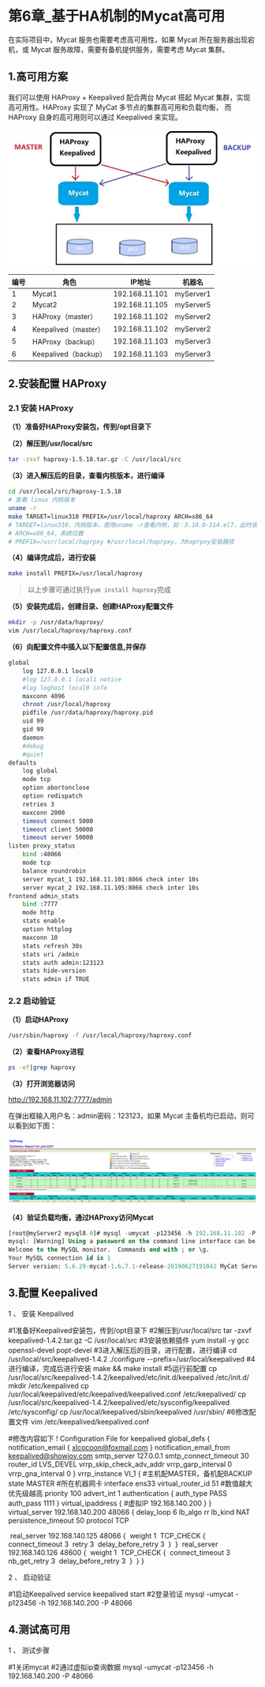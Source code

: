 # 第6章_基于HA机制的Mycat高可用

在实际项目中，Mycat 服务也需要考虑高可用性，如果 Mycat 所在服务器出现宕机，或 Mycat 服务故障，需要有备机提供服务，需要考虑 Mycat 集群。

## 1.高可用方案

我们可以使用 HAProxy +  Keepalived 配合两台 Mycat 搭起 Mycat 集群，实现高可用性。HAProxy 实现了 MyCat 多节点的集群高可用和负载均衡， 而 HAProxy 自身的高可用则可以通过 Keepalived 来实现。

<img src="img/image-20220504005337006.png" alt="image-20220504005337006" style="zoom:67%;" />

| 编号 | 角色 | IP地址 | 机器名 |
| ---- | ---- | ---- | ------ |
|1 | Mycat1 | 192.168.11.101 | myServer1 |
|2  |Mycat2 | 192.168.11.105 | myServer5 |
|3 | HAProxy（master）| 192.168.11.102 | myServer2 |
|4|  Keepalived（master）| 192.168.11.102 | myServer2 |
|5 | HAProxy（backup）| 192.168.11.103 | myServer3 |
|6|  Keepalived（backup）| 192.168.11.103 | myServer3 |

## 2.安装配置 HAProxy

### 2.1 安装 HAProxy

**（1）准备好HAProxy安装包，传到/opt目录下**

**（2）解压到/usr/local/src**

```bash
tar -zxvf haproxy-1.5.18.tar.gz -C /usr/local/src
```

**（3）进入解压后的目录，查看内核版本，进行编译**

```bash
cd /usr/local/src/haproxy-1.5.18
# 查看 linux 内核版本
uname -r
make TARGET=linux310 PREFIX=/usr/local/haproxy ARCH=x86_64
# TARGET=linux310，内核版本，使用uname -r查看内核，如：3.10.0-514.el7，此时该参数就为linux310
# ARCH=x86_64，系统位数
# PREFIX=/usr/local/haprpxy #/usr/local/haprpxy，为haprpxy安装路径
```

**（4）编译完成后，进行安装**

```bash
make install PREFIX=/usr/local/haproxy
```

> 以上步骤可通过执行`yum install haproxy`完成

**（5）安装完成后，创建目录、创建HAProxy配置文件**

```bash
mkdir -p /usr/data/haproxy/
vim /usr/local/haproxy/haproxy.conf
```

**（6）向配置文件中插入以下配置信息,并保存**

```bash
global
	log 127.0.0.1 local0
	#log 127.0.0.1 local1 notice
	#log loghost local0 info
	maxconn 4096
	chroot /usr/local/haproxy
	pidfile /usr/data/haproxy/haproxy.pid
	uid 99
	gid 99
	daemon
	#debug
	#quiet
defaults
	log global
	mode tcp
	option abortonclose
	option redispatch
	retries 3
	maxconn 2000
	timeout connect 5000
	timeout client 50000
	timeout server 50000
listen proxy_status
	bind :48066
	mode tcp
	balance roundrobin
	server mycat_1 192.168.11.101:8066 check inter 10s
	server mycat_2 192.168.11.105:8066 check inter 10s
frontend admin_stats
	bind :7777
	mode http
	stats enable
	option httplog
	maxconn 10
	stats refresh 30s
	stats uri /admin
	stats auth admin:123123
	stats hide-version
	stats admin if TRUE
```

### 2.2 启动验证

**（1）启动HAProxy**

```bash
/usr/sbin/haproxy -f /usr/local/haproxy/haproxy.conf
```

**（2）查看HAProxy进程**

```bash
ps -ef|grep haproxy
```

**（3）打开浏览器访问**

http://192.168.11.102:7777/admin

在弹出框输入用户名：admin密码：123123，如果 Mycat 主备机均已启动，则可以看到如下图：

<img src="img/image-20220505232414931.png" alt="image-20220505232414931" style="zoom:80%;" />

**（4）验证负载均衡，通过HAProxy访问Mycat**

```sql
[root@myServer2 mysql8.0]# mysql -umycat -p123456 -h 192.168.11.102 -P 48066
mysql: [Warning] Using a password on the command line interface can be insecure.
Welcome to the MySQL monitor.  Commands end with ; or \g.
Your MySQL connection id is 1
Server version: 5.6.29-mycat-1.6.7.1-release-20190627191042 MyCat Server (OpenCloudDB)
```

## 3.配置 Keepalived

1 、  安装 Keepalived

#1准备好Keepalived安装包，传到/opt目录下
#2解压到/usr/local/src
tar -zxvf keepalived-1.4.2.tar.gz -C /usr/local/src
#3安装依赖插件
yum install -y gcc openssl-devel popt-devel
#3进入解压后的目录，进行配置，进行编译
cd /usr/local/src/keepalived-1.4.2
./configure --prefix=/usr/local/keepalived
#4进行编译，完成后进行安装
make && make install
#5运行前配置
cp /usr/local/src/keepalived-1.4.2/keepalived/etc/init.d/keepalived /etc/init.d/
mkdir /etc/keepalived
cp /usr/local/keepalived/etc/keepalived/keepalived.conf /etc/keepalived/
cp /usr/local/src/keepalived-1.4.2/keepalived/etc/sysconfig/keepalived /etc/sysconfig/
cp /usr/local/keepalived/sbin/keepalived /usr/sbin/
#6修改配置文件
vim /etc/keepalived/keepalived.conf

#修改内容如下
! Configuration File for keepalived
global_defs {
	notification_email {
	xlcocoon@foxmail.com
	}
	notification_email_from keepalived@showjoy.com
	smtp_server 127.0.0.1
	smtp_connect_timeout 30
	router_id LVS_DEVEL
	vrrp_skip_check_adv_addr
	vrrp_garp_interval 0
	vrrp_gna_interval 0
}
vrrp_instance VI_1 {
	#主机配MASTER，备机配BACKUP
	state MASTER
	#所在机器网卡
	interface ens33
	virtual_router_id 51
	#数值越大优先级越高
	priority 100
	advert_int 1
	authentication {
		auth_type PASS
		auth_pass 1111
	}
	virtual_ipaddress {
		#虚拟IP
		192.168.140.200
	}
}
virtual_server 192.168.140.200 48066 {
	delay_loop 6
	lb_algo rr
	lb_kind NAT
	persistence_timeout 50
	protocol TCP

​	real_server 192.168.140.125 48066 {
​		weight 1
​		TCP_CHECK {
​			connect_timeout 3
​			retry 3
​			delay_before_retry 3
​		}
​	}
​	real_server 192.168.140.126 48600 {
​		weight 1
​		TCP_CHECK {
​			connect_timeout 3
​			nb_get_retry 3
​			delay_before_retry 3
​		}
​	}
}

2 、 启动验证

#1启动Keepalived
service keepalived start
#2登录验证
mysql -umycat -p123456 -h 192.168.140.200 -P 48066

## 4.测试高可用

1 、  测试步骤

#1关闭mycat
#2通过虚拟ip查询数据
mysql -umycat -p123456 -h 192.168.140.200 -P 48066